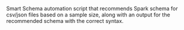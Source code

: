 Smart Schema automation script that recommends Spark schema for csv/json files based on a sample size, along with an output for the recommended schema with the correct syntax.
